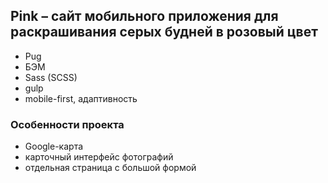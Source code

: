 ## Pink – сайт мобильного приложения для раскрашивания серых будней в розовый цвет

* Pug
* БЭМ
* Sass (SCSS)
* gulp
* mobile-first, адаптивность

### Особенности проекта
* Google-карта
* карточный интерфейс фотографий
* отдельная страница с большой формой
